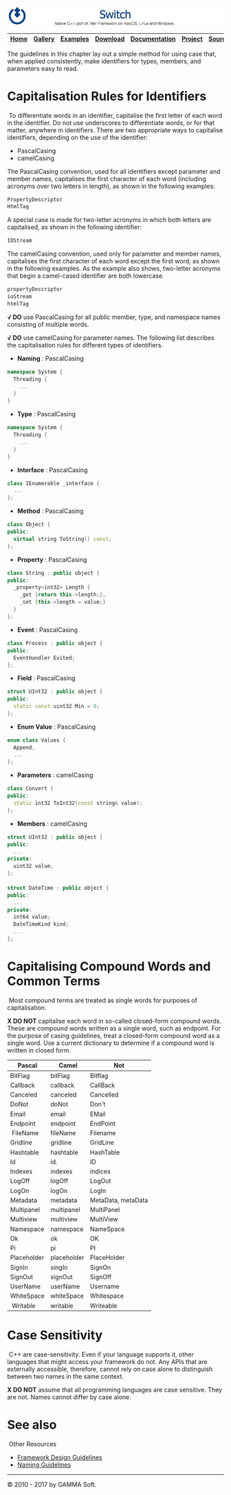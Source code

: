 ![Switch Header](Images/SwitchNativeC++port.png)

| [Home](Home.md) | [Gallery](Gallery.md) | [Examples](Examples.md) | [Download](Download.md) | [Documentation](Documentation.md) | [Project](https://sourceforge.net/projects/switchpro) | [Source](https://github.com/gammasoft71/switch) | [License](License.md) | [Contact](Contact.md) | [GAMMA Soft](https://gammasoft71.wixsite.com/gammasoft) |
|-----------------|-----------------------|-------------------------|-------------------------|-----------------------------------|-------------------------------------------------------|-------------------------------------------------|-----------------------|-----------------------|---------------------------------------------------------|

The guidelines in this chapter lay out a simple method for using case that, when applied consistently, make identifiers for types, members, and parameters easy to read.
 
# Capitalisation Rules for Identifiers
​
To differentiate words in an identifier, capitalise the first letter of each word in the identifier. Do not use underscores to differentiate words, or for that matter, anywhere in identifiers. There are two appropriate ways to capitalise identifiers, depending on the use of the identifier:

* PascalCasing
* camelCasing
 
The PascalCasing convention, used for all identifiers except parameter and member names, capitalises the first character of each word (including acronyms over two letters in length), as shown in the following examples: 


```c++
​​PropertyDescriptor
HtmlTag
```

A special case is made for two-letter acronyms in which both letters are capitalised, as shown in the following identifier:

```c++
IOStream
```

The camelCasing convention, used only for parameter and member names, capitalises the first character of each word except the first word, as shown in the following examples. As the example also shows, two-letter acronyms that begin a camel-cased identifier are both lowercase.

```c++
propertyDescriptor
ioStream
htmlTag
```

**√ DO** use PascalCasing for all public member, type, and namespace names consisting of multiple words.

**√ DO** use camelCasing for parameter names.
The following list describes the capitalisation rules for different types of identifiers.

* **Naming** : PascalCasing

```c++
namespace System {
  Threading {
    ...
  }
}
```

* **Type** : PascalCasing

```c++
namespace System {
  Threading {
    ...
  }
}
```

* **Interface** : PascalCasing

```c++
class IEnumerable _interface {
  ...
};
```

* **Method** : PascalCasing

```c++
class Object {
public:
  virtual string ToString() const;
};
```

* **Property** : PascalCasing

```c++
class String : public object {
public:
  _property<int32> Length {
    _get {return this->length;},
    _set {this->length = value;}
  }
};
```

* **Event** : PascalCasing

```c++
class Process : public object {
public:
  EventHandler Exited;
};
```

* **Field** : PascalCasing

```c++
struct UInt32 : public object {
public:
  static const uint32 Min = 0;
};
```

* **Enum Value** : PascalCasing

```c++
enum class Values {
  Append,
  ...
};
```

* **Parameters** : camelCasing

```c++
class Convert {
public:
  static int32 ToInt32(const string& value);
};
```

* **Members** : camelCasing

```c++
struct UInt32 : public object {
public:
  ...
private:
  uint32 value;
};
 
struct DateTime : public object {
public:
  ...
private:
  int64 value;
  DateTimeKind kind;
  ...
};
```

# Capitalising Compound Words and Common Terms
​
Most compound terms are treated as single words for purposes of capitalisation.
 
**X DO NOT** capitalise each word in so-called closed-form compound words.
​
These are compound words written as a single word, such as endpoint. For the purpose of casing guidelines, treat a closed-form compound word as a single word. Use a current dictionary to determine if a compound word is written in closed form. ​​

| Pascal      | Camel       | Not                |
|-------------|-------------|--------------------|
| BitFlag     | bitFlag     | Bitflag            |
| Callback    | callback    | CallBack           |
| Canceled    | canceled    | Cancelled          |
| DoNot       |doNot        | Don't              |
| Email       | email       | EMail              |
| Endpoint    | endpoint    | EndPoint           |
| FileName    | fileName    | Filename           |
| Gridline    | gridline    | GridLine           |
| Hashtable   | hashtable   | HashTable          |
| Id          | id.         | ID                 |
| Indexes     | indexes     | indices            |
| LogOff      | logOff      | LogOut             |
| LogOn       | logOn       | LogIn              |
| Metadata    | metadata    | MetaData, metaData |
| Multipanel  | multipanel  | MultiPanel         |
| Multiview   | multiview   | MultiView          |
| Namespace   | namespace   | NameSpace          |
| Ok          | ok          | OK                 |
| Pi          | pi          | PI                 |
| Placeholder | placeholder | PlaceHolder        |
| SignIn      | singIn      | SignOn             |
| SignOut     | signOut     | SignOff            |
| UserName    | userName    | Username           |
| WhiteSpace  | whiteSpace  | Whitespace         |
| Writable    | writable    | Writeable          |

# Case Sensitivity
​
C++ are case-sensitivity. Even if your language supports it, other languages that might access your framework do not. Any APIs that are externally accessible, therefore, cannot rely on case alone to distinguish between two names in the same context.
 
**X DO NOT** assume that all programming languages are case sensitive. They are not. Names cannot differ by case alone.

# See also
​
Other Resources

* [Framework Design Guidelines](FrameworkDesignGuidelines.md)
* [Naming Guidelines](NamingGuidelines.md)

______________________________________________________________________________________________

© 2010 - 2017 by GAMMA Soft.
